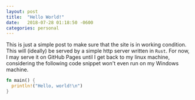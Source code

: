```yaml
---
layout: post
title:  "Hello World!"
date:   2018-07-28 01:18:50 -0600
categories: personal
---
```


This is just a simple post to make sure that the site is in working
condition. This will (ideally) be served by a simple http server
written in `Rust`. For now, I may serve it on GitHub Pages until I get
back to my linux machine, considering the following code snippet won't
even run on my Windows machine.

```rust
fn main() {
  println!("Hello, world!\n")
}
```
